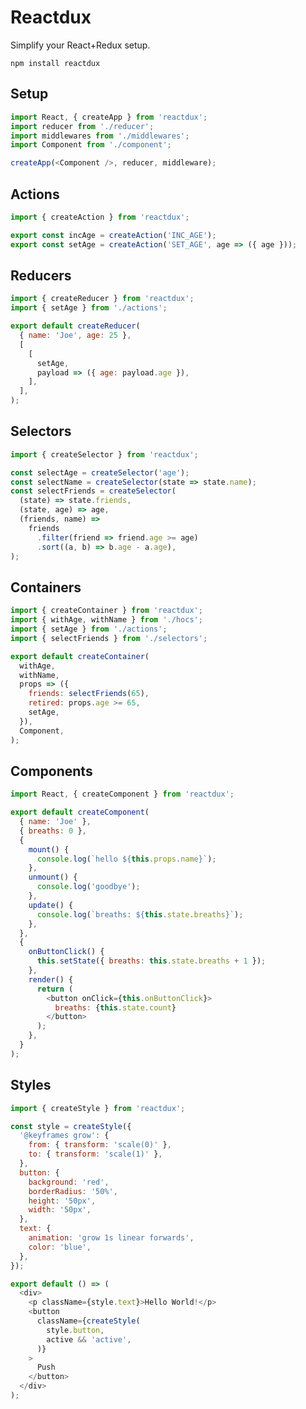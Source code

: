 # Reactdux
Simplify your React+Redux setup.

```npm install reactdux```


## Setup

```js
import React, { createApp } from 'reactdux';
import reducer from './reducer';
import middlewares from './middlewares';
import Component from './component';

createApp(<Component />, reducer, middleware);
```

## Actions

```js
import { createAction } from 'reactdux';

export const incAge = createAction('INC_AGE');
export const setAge = createAction('SET_AGE', age => ({ age }));
```

## Reducers

```js
import { createReducer } from 'reactdux';
import { setAge } from './actions';

export default createReducer(
  { name: 'Joe', age: 25 },
  [
    [
      setAge,
      payload => ({ age: payload.age }),
    ],
  ],
);
```

## Selectors
```js
import { createSelector } from 'reactdux';

const selectAge = createSelector('age');
const selectName = createSelector(state => state.name);
const selectFriends = createSelector(
  (state) => state.friends,
  (state, age) => age,
  (friends, name) =>
    friends
      .filter(friend => friend.age >= age)
      .sort((a, b) => b.age - a.age),
);
```

## Containers
```js
import { createContainer } from 'reactdux';
import { withAge, withName } from './hocs';
import { setAge } from './actions';
import { selectFriends } from './selectors';

export default createContainer(
  withAge,
  withName,
  props => ({
    friends: selectFriends(65),
    retired: props.age >= 65,
    setAge,
  }),
  Component,
);
```

## Components
```js
import React, { createComponent } from 'reactdux';

export default createComponent(
  { name: 'Joe' },
  { breaths: 0 },
  {
    mount() {
      console.log(`hello ${this.props.name}`);
    },
    unmount() {
      console.log('goodbye');
    },
    update() {
      console.log(`breaths: ${this.state.breaths}`);
    },
  },
  {
    onButtonClick() {
      this.setState({ breaths: this.state.breaths + 1 });
    },
    render() {
      return (
        <button onClick={this.onButtonClick}>
          breaths: {this.state.count}
        </button>
      );
    },
  }
);
```

## Styles
```js
import { createStyle } from 'reactdux';

const style = createStyle({
  '@keyframes grow': {
    from: { transform: 'scale(0)' },
    to: { transform: 'scale(1)' },
  },
  button: {
    background: 'red',
    borderRadius: '50%',
    height: '50px',
    width: '50px',
  },
  text: {
    animation: 'grow 1s linear forwards',
    color: 'blue',
  },
});

export default () => (
  <div>
    <p className={style.text}>Hello World!</p>
    <button
      className={createStyle(
        style.button,
        active && 'active',
      )}
    >
      Push
    </button>
  </div>
);
```
